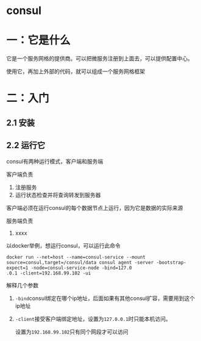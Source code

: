 # consul 

# 一：它是什么

它是一个服务网格的提供商。可以把微服务注册到上面去，可以提供配置中心。

使用它，再加上外部的代码，就可以组成一个服务网格框架

# 二：入门

## 2.1 安装

## 2.2 运行它

consul有两种运行模式，客户端和服务端

客户端负责

1. 注册服务
2. 运行状态检查并将查询转发到服务器

客户端必须在运行consul的每个数据节点上运行，因为它是数据的实际来源



服务端负责

1. xxxx

以docker举例，想运行consul，可以运行此命令

```
docker run --net=host --name=consul-service --mount source=consul,target=/consul/data consul agent -server -bootstrap-expect=1 -node=consul-service-node -bind=127.0
.0.1 -client=192.168.99.102 -ui
```

解释几个参数

1. `-bind`consul绑定在哪个ip地址，后面如果有其他consul扩容，需要用到这个ip地址

2. `-client`接受客户端绑定地址，设置为`127.0.0.1`时只能本机访问。

   设置为`192.168.99.102`只有同个网段才可以访问

   
